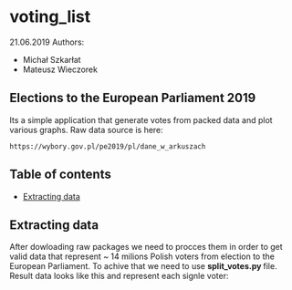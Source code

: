 # voting_list
21.06.2019
Authors:
* Michał Szkarłat
* Mateusz Wieczorek


## Elections to the European Parliament 2019
Its a simple application that generate votes from packed data and plot various graphs. 
Raw data source is here:
```
https://wybory.gov.pl/pe2019/pl/dane_w_arkuszach
```

## Table of contents
* [Extracting data](#extracting-data)

## Extracting data
After dowloading raw packages we need to procces them in order to get valid data that represent ~ 14 milions Polish voters from election to the European Parliament. To achive that we need to use <b> split_votes.py </b> file. Result data looks like this and represent each signle voter:

